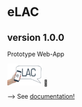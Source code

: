 # eLAC
## version 1.0.0


Prototype Web-App

<img src="docs/logo.png" width ="80" height ="50"/> 🙊 

--> See [documentation!](https://pbd84.github.io/eLAC/)
